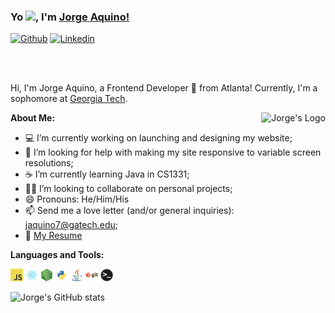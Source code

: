 ### Yo <img src="https://raw.githubusercontent.com/MartinHeinz/MartinHeinz/master/wave.gif" width="30px">, I'm [Jorge Aquino!](https://aquino.design) 

[![Github](https://img.shields.io/badge/-Github-000?style=flat&logo=Github&logoColor=white)](https://github.com/jorge-e-aquino)
[![Linkedin](https://img.shields.io/badge/-LinkedIn-blue?style=flat&logo=Linkedin&logoColor=white)](https://www.linkedin.com/in/jorge-e-aquino/)


<br />
<br />

Hi, I'm Jorge Aquino, a Frontend Developer 🎨 from Atlanta! Currently, I'm a sophomore at [Georgia Tech](https://gatech.edu).

  <img align="right" alt="Jorge's Logo" src="https://pro2-bar-s3-cdn-cf2.myportfolio.com/e9dc4e29-2308-4623-83aa-ed8c86651717/d2197209-2d89-45a6-b313-440b052fa4e5_rwc_21x21x2048x505x4096.png?h=d8a56bcf2abdc13cca2120bf2a4d8db2" />

**About Me:**

- 💻 I’m currently working on launching and designing my website;
- 🤔 I’m looking for help with making my site responsive to variable screen resolutions;
- ☕ I’m currently learning Java in CS1331; 
- 🤼‍♂️ I’m looking to collaborate on personal projects;
- 😄 Pronouns: He/Him/His
- 📫 Send me a love letter (and/or general inquiries): jaquino7@gatech.edu;
- 📝 [My Resume](https://www.linkedin.com/in/jorge-e-aquino/detail/overlay-view/urn:li:fsd_profileTreasuryMedia:(ACoAABzNW3QBbCM_sJbmv7WlMWu1g6OprDJOqlY,1598938804710)/)

**Languages and Tools:**  

<code><img height="20" src="https://raw.githubusercontent.com/github/explore/80688e429a7d4ef2fca1e82350fe8e3517d3494d/topics/javascript/javascript.png"></code>
<code><img height="20" src="https://raw.githubusercontent.com/github/explore/80688e429a7d4ef2fca1e82350fe8e3517d3494d/topics/react/react.png"></code>
<code><img height="20" src="https://raw.githubusercontent.com/github/explore/80688e429a7d4ef2fca1e82350fe8e3517d3494d/topics/nodejs/nodejs.png"></code>
<code><img height="20" src="https://raw.githubusercontent.com/github/explore/80688e429a7d4ef2fca1e82350fe8e3517d3494d/topics/python/python.png"></code>
<code><img height="20" src="https://raw.githubusercontent.com/github/explore/80688e429a7d4ef2fca1e82350fe8e3517d3494d/topics/java/java.png"></code>
<code><img height="20" src="https://raw.githubusercontent.com/github/explore/80688e429a7d4ef2fca1e82350fe8e3517d3494d/topics/git/git.png"></code>
<code><img height="20" src="https://raw.githubusercontent.com/github/explore/80688e429a7d4ef2fca1e82350fe8e3517d3494d/topics/terminal/terminal.png"></code>


![Jorge's GitHub stats](https://github-readme-stats.vercel.app/api?username=jorge-e-aquino&show_icons=true&hide_border=true)
